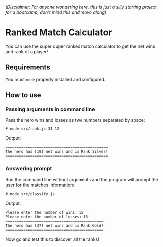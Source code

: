 *(Disclaimer: For anyone wondering here, this is just a silly starting project for a bootcamp, don't mind this and move along)*

# Ranked Match Calculator

You can use the super duper ranked match calculator to get the net wins and rank of a player!

## Requirements
You must `node` properly installed and configured.

## How to use

### Passing arguments in command line

Pass the hero wins and losses as two numbers separated by space:

    # node src/rank.js 31 12

Output:

    ==============================================
    The hero has [19] net wins and is Rank Silver!
    ==============================================

### Answering prompt

Run the command line without arguments and the program will prompt the user for the matches information:

    # node src/classify.js

Output:

    Please enter the number of wins: 55
    Please enter the number of losses: 18
    ============================================
    The hero has [37] net wins and is Rank Gold!
    ============================================

Now go and test this to discover all the ranks!
